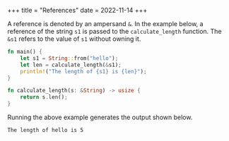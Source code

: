 +++
title = "References"
date = 2022-11-14
+++

A reference is denoted by an ampersand `&`. In the example below, a reference of the string `s1` is passed to the `calculate_length` function. The `&s1` refers to the value of `s1` without owning it.

```rust
fn main() {
    let s1 = String::from("hello");
    let len = calculate_length(&s1);
    println!("The length of {s1} is {len}");
}

fn calculate_length(s: &String) -> usize {
    return s.len();
}
```

Running the above example generates the output shown below.

```
The length of hello is 5
```
